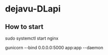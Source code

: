 # dejavu-DLapi

## How to start

sudo systemctl start nginx

gunicorn --bind 0.0.0.0:5000 app:app --daemon